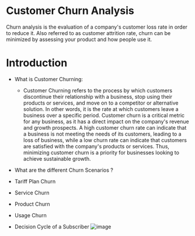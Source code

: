 # Customer Churn Analysis #
Churn analysis is the evaluation of a company's customer loss rate in order to reduce it. Also referred to as customer attrition rate, churn can be minimized by assessing your product and how people use it.

# Introduction #
* What is Customer Churning:
  * Customer Churning refers to the process by which customers discontinue their relationship with a business, stop using their products or services, and move on to a      competitor or alternative solution. In other words, it is the rate at which customers leave a business over a specific period. Customer churn is a critical metric for    any business, as it has a direct impact on the company's revenue and growth prospects. A high customer churn rate can indicate that a business is not meeting the       needs of its customers, leading to a loss of business, while a low churn rate can indicate that customers are satisfied with the company's products or services. Thus,     minimizing customer churn is a priority for businesses looking to achieve sustainable growth.

* What are the different Churn Scenarios ?
 * Tariff Plan Churn
 * Service Churn
 * Product Churn
 * Usage Churn

* Decision Cycle of a Subscriber
![image](https://user-images.githubusercontent.com/92584055/225848824-c8b2e2a1-8df5-44ca-a346-80ef65582eaf.png)


